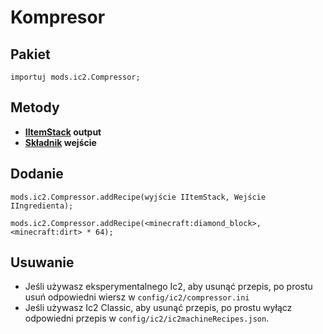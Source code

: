 # Kompresor

## Pakiet

`importuj mods.ic2.Compressor;`

## Metody

- **[IItemStack](/Vanilla/Items/IItemStack/) output**
- **[Składnik](/Vanilla/Variable_Types/IIngredient/) wejście**

## Dodanie

```zenscript
mods.ic2.Compressor.addRecipe(wyjście IItemStack, Wejście IIngredienta);

mods.ic2.Compressor.addRecipe(<minecraft:diamond_block>, <minecraft:dirt> * 64);
```

## Usuwanie

- Jeśli używasz eksperymentalnego Ic2, aby usunąć przepis, po prostu usuń odpowiedni wiersz w `config/ic2/compressor.ini`
- Jeśli używasz Ic2 Classic, aby usunąć przepis, po prostu wyłącz odpowiedni przepis w `config/ic2/ic2machineRecipes.json`.